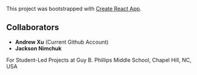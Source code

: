 This project was bootstrapped with [Create React App](https://github.com/facebook/create-react-app).

## Collaborators

* __Andrew Xu__ (Current Github Account)
* __Jackson Nimchuk__

For Student-Led Projects at Guy B. Phillips Middle School, Chapel Hill, NC, USA
